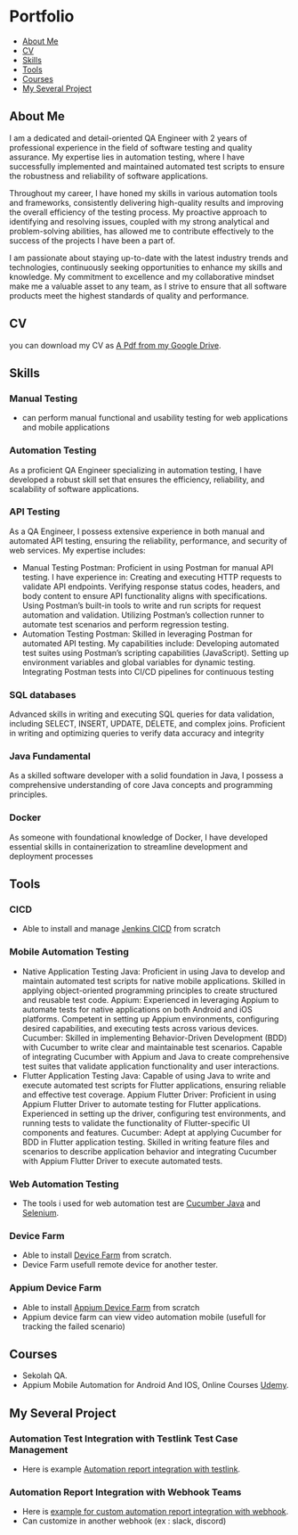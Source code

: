 # Portfolio
- [About Me](#about-me)
- [CV](#cv)
- [Skills](#skills)
- [Tools](#tools)
- [Courses](#courses)
- [My Several Project](#my-several-project)


## About Me
I am a dedicated and detail-oriented QA Engineer with 2 years of professional experience in the field of software testing and quality assurance. My expertise lies in automation testing, where I have successfully implemented and maintained automated test scripts to ensure the robustness and reliability of software applications.

Throughout my career, I have honed my skills in various automation tools and frameworks, consistently delivering high-quality results and improving the overall efficiency of the testing process. My proactive approach to identifying and resolving issues, coupled with my strong analytical and problem-solving abilities, has allowed me to contribute effectively to the success of the projects I have been a part of.

I am passionate about staying up-to-date with the latest industry trends and technologies, continuously seeking opportunities to enhance my skills and knowledge. My commitment to excellence and my collaborative mindset make me a valuable asset to any team, as I strive to ensure that all software products meet the highest standards of quality and performance.


## CV
you can download my CV as [A Pdf from my Google Drive](https://drive.google.com/file/d/1bsaBdY8FswLqX-IjhMdTK_O4LnMipG5Z/view?usp=sharing). <br>


## Skills
### Manual Testing
- can perform manual functional and usability testing for web applications and mobile applications
### Automation Testing
As a proficient QA Engineer specializing in automation testing, I have developed a robust skill set that ensures the efficiency, reliability, and scalability of software applications.

### API Testing
As a QA Engineer, I possess extensive experience in both manual and automated API testing, ensuring the reliability, performance, and security of web services. My expertise includes:

- Manual Testing
Postman: Proficient in using Postman for manual API testing. I have experience in:
Creating and executing HTTP requests to validate API endpoints.
Verifying response status codes, headers, and body content to ensure API functionality aligns with specifications.
Using Postman’s built-in tools to write and run scripts for request automation and validation.
Utilizing Postman’s collection runner to automate test scenarios and perform regression testing.
- Automation Testing
Postman: Skilled in leveraging Postman for automated API testing. My capabilities include:
Developing automated test suites using Postman’s scripting capabilities (JavaScript).
Setting up environment variables and global variables for dynamic testing.
Integrating Postman tests into CI/CD pipelines for continuous testing

### SQL databases
Advanced skills in writing and executing SQL queries for data validation, including SELECT, INSERT, UPDATE, DELETE, and complex joins. Proficient in writing and optimizing queries to verify data accuracy and integrity

### Java Fundamental
As a skilled software developer with a solid foundation in Java, I possess a comprehensive understanding of core Java concepts and programming principles.

### Docker
As someone with foundational knowledge of Docker, I have developed essential skills in containerization to streamline development and deployment processes


## Tools
### CICD 
- Able to install and manage [Jenkins CICD](https://www.jenkins.io/) from scratch
  
### Mobile Automation Testing
- Native Application Testing
Java: Proficient in using Java to develop and maintain automated test scripts for native mobile applications. Skilled in applying object-oriented programming principles to create structured and reusable test code.
Appium: Experienced in leveraging Appium to automate tests for native applications on both Android and iOS platforms. Competent in setting up Appium environments, configuring desired capabilities, and executing tests across various devices.
Cucumber: Skilled in implementing Behavior-Driven Development (BDD) with Cucumber to write clear and maintainable test scenarios. Capable of integrating Cucumber with Appium and Java to create comprehensive test suites that validate application functionality and user interactions.
- Flutter Application Testing
Java: Capable of using Java to write and execute automated test scripts for Flutter applications, ensuring reliable and effective test coverage.
Appium Flutter Driver: Proficient in using Appium Flutter Driver to automate testing for Flutter applications. Experienced in setting up the driver, configuring test environments, and running tests to validate the functionality of Flutter-specific UI components and features.
Cucumber: Adept at applying Cucumber for BDD in Flutter application testing. Skilled in writing feature files and scenarios to describe application behavior and integrating Cucumber with Appium Flutter Driver to execute automated tests.

### Web Automation Testing
- The tools i used for web automation test are [Cucumber Java](https://cucumber.io/docs/installation/java/) and [Selenium](https://www.selenium.dev/).

### Device Farm
- Able to install [Device Farm](https://devicefarm.org/) from scratch.
- Device Farm usefull remote device for another tester.

### Appium Device Farm
- Able to install [Appium Device Farm](https://github.com/AppiumTestDistribution/appium-device-farm) from scratch
- Appium device farm can view video automation mobile (usefull for tracking the failed scenario)

## Courses
- Sekolah QA.
- Appium Mobile Automation for Android And IOS, Online Courses [Udemy](https://www.udemy.com/course/the-complete-appium-course-for-ios-and-android/).
## My Several Project
### Automation Test Integration with Testlink Test Case Management
- Here is example [Automation report integration with testlink]().

### Automation Report Integration with Webhook Teams
- Here is [example for custom automation report integration with webhook](https://drive.google.com/file/d/17qnGnvkxlZmgXf_tW73aV4cY-h-bVJxo/view?usp=sharing).
- Can customize in another webhook (ex : slack, discord)

